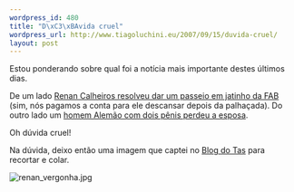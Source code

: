 ```yaml
--- 
wordpress_id: 480
title: "D\xC3\xBAvida cruel"
wordpress_url: http://www.tiagoluchini.eu/2007/09/15/duvida-cruel/
layout: post
---
```

Estou ponderando sobre qual foi a notícia mais importante destes últimos dias.

De um lado <a href="http://josiasdesouza.folha.blog.uol.com.br/arch2007-09-09_2007-09-15.html#2007_09-14_16_04_01-10045644-0" target="_blank">Renan Calheiros resolveu dar um passeio em jatinho da FAB</a> (sim, nós pagamos a conta para ele descansar depois da palhaçada). Do outro lado um <a href="http://www.ananova.com/news/story/sm_1315211.html" target="_blank">homem Alemão com dois pênis perdeu a esposa</a>.

Oh dúvida cruel!

Na dúvida, deixo então uma imagem que captei no <a href="http://marcelotas.blog.uol.com.br/arch2007-09-01_2007-09-15.html#2007_09-13_14_11_39-5886357-0" target="_blank">Blog do Tas</a> para recortar e colar.

<img src="http://www.tiagoluchini.eu/wp-content/uploads/2007/09/renan_vergonha.jpg" alt="renan_vergonha.jpg" />
